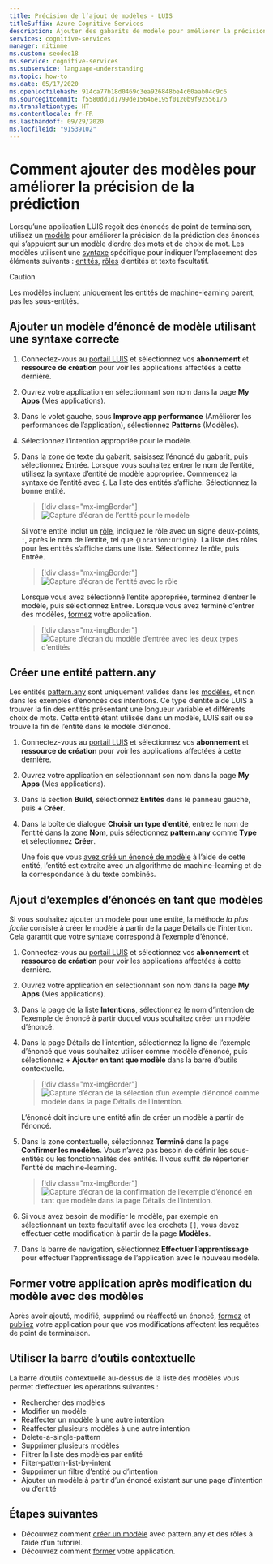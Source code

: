 ```yaml
---
title: Précision de l’ajout de modèles - LUIS
titleSuffix: Azure Cognitive Services
description: Ajouter des gabarits de modèle pour améliorer la précision de la prédiction dans les applications Language Understanding (LUIS).
services: cognitive-services
manager: nitinme
ms.custom: seodec18
ms.service: cognitive-services
ms.subservice: language-understanding
ms.topic: how-to
ms.date: 05/17/2020
ms.openlocfilehash: 914ca77b18d0469c3ea926848be4c60aab04c9c6
ms.sourcegitcommit: f5580dd1d1799de15646e195f0120b9f9255617b
ms.translationtype: HT
ms.contentlocale: fr-FR
ms.lasthandoff: 09/29/2020
ms.locfileid: "91539102"
---
```

# <a name="how-to-add-patterns-to-improve-prediction-accuracy"></a>Comment ajouter des modèles pour améliorer la précision de la prédiction
Lorsqu’une application LUIS reçoit des énoncés de point de terminaison, utilisez un [modèle](luis-concept-patterns.md) pour améliorer la précision de la prédiction des énoncés qui s’appuient sur un modèle d’ordre des mots et de choix de mot. Les modèles utilisent une [syntaxe](luis-concept-patterns.md#pattern-syntax) spécifique pour indiquer l’emplacement des éléments suivants : [entités](luis-concept-entity-types.md), [rôles](luis-concept-roles.md) d’entités et texte facultatif.

> [!CAUTION]
> Les modèles incluent uniquement les entités de machine-learning parent, pas les sous-entités.

## <a name="add-template-utterance-using-correct-syntax"></a>Ajouter un modèle d’énoncé de modèle utilisant une syntaxe correcte

1. Connectez-vous au [portail LUIS](https://www.luis.ai) et sélectionnez vos **abonnement** et **ressource de création** pour voir les applications affectées à cette dernière.
1. Ouvrez votre application en sélectionnant son nom dans la page **My Apps** (Mes applications).
1. Dans le volet gauche, sous **Improve app performance** (Améliorer les performances de l’application), sélectionnez **Patterns** (Modèles).

1. Sélectionnez l’intention appropriée pour le modèle.

1. Dans la zone de texte du gabarit, saisissez l’énoncé du gabarit, puis sélectionnez Entrée. Lorsque vous souhaitez entrer le nom de l’entité, utilisez la syntaxe d’entité de modèle appropriée. Commencez la syntaxe de l’entité avec `{`. La liste des entités s’affiche. Sélectionnez la bonne entité.

    > [!div class="mx-imgBorder"]
    > ![Capture d’écran de l’entité pour le modèle](./media/luis-how-to-model-intent-pattern/patterns-3.png)

    Si votre entité inclut un [rôle](luis-concept-roles.md), indiquez le rôle avec un signe deux-points, `:`, après le nom de l’entité, tel que `{Location:Origin}`. La liste des rôles pour les entités s’affiche dans une liste. Sélectionnez le rôle, puis Entrée.

    > [!div class="mx-imgBorder"]
    > ![Capture d’écran de l’entité avec le rôle](./media/luis-how-to-model-intent-pattern/patterns-4.png)

    Lorsque vous avez sélectionné l’entité appropriée, terminez d’entrer le modèle, puis sélectionnez Entrée. Lorsque vous avez terminé d’entrer des modèles, [formez](luis-how-to-train.md) votre application.

    > [!div class="mx-imgBorder"]
    > ![Capture d’écran du modèle d’entrée avec les deux types d’entités](./media/luis-how-to-model-intent-pattern/patterns-5.png)

## <a name="create-a-patternany-entity"></a>Créer une entité pattern.any

Les entités [pattern.any](luis-concept-entity-types.md) sont uniquement valides dans les [modèles](luis-how-to-model-intent-pattern.md), et non dans les exemples d’énoncés des intentions. Ce type d’entité aide LUIS à trouver la fin des entités présentant une longueur variable et différents choix de mots. Cette entité étant utilisée dans un modèle, LUIS sait où se trouve la fin de l’entité dans le modèle d’énoncé.

1. Connectez-vous au [portail LUIS](https://www.luis.ai) et sélectionnez vos **abonnement** et **ressource de création** pour voir les applications affectées à cette dernière.
1. Ouvrez votre application en sélectionnant son nom dans la page **My Apps** (Mes applications).
1. Dans la section **Build**, sélectionnez **Entités** dans le panneau gauche, puis **+ Créer**.

1. Dans la boîte de dialogue **Choisir un type d’entité**, entrez le nom de l’entité dans la zone **Nom**, puis sélectionnez **pattern.any** comme **Type** et sélectionnez **Créer**.

    Une fois que vous [avez créé un énoncé de modèle](luis-how-to-model-intent-pattern.md) à l’aide de cette entité, l’entité est extraite avec un algorithme de machine-learning et de la correspondance à du texte combinés.

## <a name="adding-example-utterances-as-pattern"></a>Ajout d’exemples d’énoncés en tant que modèles

Si vous souhaitez ajouter un modèle pour une entité, la méthode _la plus facile_ consiste à créer le modèle à partir de la page Détails de l’intention. Cela garantit que votre syntaxe correspond à l’exemple d’énoncé.

1. Connectez-vous au [portail LUIS](https://www.luis.ai) et sélectionnez vos **abonnement** et **ressource de création** pour voir les applications affectées à cette dernière.
1. Ouvrez votre application en sélectionnant son nom dans la page **My Apps** (Mes applications).
1. Dans la page de la liste **Intentions**, sélectionnez le nom d’intention de l’exemple de énoncé à partir duquel vous souhaitez créer un modèle d’énoncé.
1. Dans la page Détails de l’intention, sélectionnez la ligne de l’exemple d’énoncé que vous souhaitez utiliser comme modèle d’énoncé, puis sélectionnez **+ Ajouter en tant que modèle** dans la barre d’outils contextuelle.

    > [!div class="mx-imgBorder"]
    > ![Capture d’écran de la sélection d’un exemple d’énoncé comme modèle dans la page Détails de l’intention.](./media/luis-how-to-model-intent-pattern/add-example-utterances-as-pattern-template-utterance-from-intent-detail-page.png)

    L’énoncé doit inclure une entité afin de créer un modèle à partir de l’énoncé.

1. Dans la zone contextuelle, sélectionnez **Terminé** dans la page **Confirmer les modèles**. Vous n’avez pas besoin de définir les sous-entités ou les fonctionnalités des entités. Il vous suffit de répertorier l’entité de machine-learning.

    > [!div class="mx-imgBorder"]
    > ![Capture d’écran de la confirmation de l’exemple d’énoncé en tant que modèle dans la page Détails de l’intention.](./media/luis-how-to-model-intent-pattern/confirm-patterns-from-example-utterance-intent-detail-page.png)

1. Si vous avez besoin de modifier le modèle, par exemple en sélectionnant un texte facultatif avec les crochets `[]`, vous devez effectuer cette modification à partir de la page **Modèles**.

1. Dans la barre de navigation, sélectionnez **Effectuer l’apprentissage** pour effectuer l’apprentissage de l’application avec le nouveau modèle.

## <a name="train-your-app-after-changing-model-with-patterns"></a>Former votre application après modification du modèle avec des modèles
Après avoir ajouté, modifié, supprimé ou réaffecté un énoncé, [formez](luis-how-to-train.md) et [publiez](luis-how-to-publish-app.md) votre application pour que vos modifications affectent les requêtes de point de terminaison.

<a name="search-patterns"></a>
<a name="edit-a-pattern"></a>
<a name="reassign-individual-pattern-to-different-intent"></a>
<a name="reassign-several-patterns-to-different-intent"></a>
<a name="delete-a-single-pattern"></a>
<a name="delete-several-patterns"></a>
<a name="filter-pattern-list-by-entity"></a>
<a name="filter-pattern-list-by-intent"></a>
<a name="remove-entity-or-intent-filter"></a>
<a name="add-pattern-from-existing-utterance-on-intent-or-entity-page"></a>

## <a name="use-contextual-toolbar"></a>Utiliser la barre d’outils contextuelle

La barre d’outils contextuelle au-dessus de la liste des modèles vous permet d’effectuer les opérations suivantes :

* Rechercher des modèles
* Modifier un modèle
* Réaffecter un modèle à une autre intention
* Réaffecter plusieurs modèles à une autre intention
* Delete-a-single-pattern
* Supprimer plusieurs modèles
* Filtrer la liste des modèles par entité
* Filter-pattern-list-by-intent
* Supprimer un filtre d’entité ou d’intention
* Ajouter un modèle à partir d’un énoncé existant sur une page d’intention ou d’entité

## <a name="next-steps"></a>Étapes suivantes

* Découvrez comment [créer un modèle](luis-tutorial-pattern.md) avec pattern.any et des rôles à l’aide d’un tutoriel.
* Découvrez comment [former](luis-how-to-train.md) votre application.
